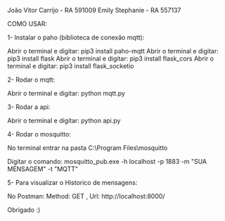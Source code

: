 João Vitor Carrijo - RA 591009
Emily Stephanie - RA 557137

COMO USAR:

1- Instalar o paho (biblioteca de conexão mqtt):

Abrir o terminal e digitar: pip3 install paho-mqtt
Abrir o terminal e digitar: pip3 install flask
Abrir o terminal e digitar: pip3 install flask_cors
Abrir o terminal e digitar: pip3 install flask_socketio

2- Rodar o mqtt:

Abrir o terminal e digitar: python mqtt.py

3- Rodar a api:

Abrir o terminal e digitar: python api.py

4- Rodar o mosquitto:

No terminal entrar na pasta C:\Program Files\mosquitto

Digitar o comando: mosquitto_pub.exe -h localhost -p 1883 -m "SUA MENSAGEM" -t "MQTT"

5- Para visualizar o Historico de mensagens:

No Postman:
Method: GET , Url: http://localhost:8000/

Obrigado :)
